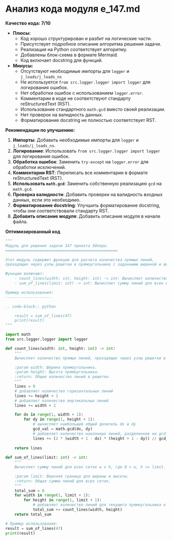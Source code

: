 # Анализ кода модуля e_147.md

**Качество кода: 7/10**

*   **Плюсы:**
    *   Код хорошо структурирован и разбит на логические части.
    *   Присутствует подробное описание алгоритма решения задачи.
    *   Реализация на Python соответствует алгоритму.
    *   Добавлены блок-схема в формате Mermaid.
    *   Код включает docstring для функций.
*   **Минусы:**
    *   Отсутствуют необходимые импорты для `logger` и `j_loads/j_loads_ns`
    *   Не используется `from src.logger.logger import logger` для логирования ошибок.
    *   Нет обработки ошибок с использованием `logger.error`.
    *   Комментарии в коде не соответствуют стандарту reStructuredText (RST).
    *   Использование стандартного `math.gcd` вместо своей реализации.
    *   Нет проверок на валидность данных.
    *   Форматирование docstring не полностью соответствует RST.

**Рекомендации по улучшению:**

1.  **Импорты**: Добавить необходимые импорты для `logger` и `j_loads/j_loads_ns`.
2.  **Логирование**: Использовать `from src.logger.logger import logger` для логирования ошибок.
3.  **Обработка ошибок**: Заменить `try-except` на `logger.error` для обработки исключений.
4.  **Комментарии RST**: Переписать все комментарии в формате reStructuredText (RST).
5.  **Использовать `math.gcd`**: Заменить собственную реализацию `gcd` на `math.gcd`.
6.  **Проверка валидности**: Добавить проверки на валидность входных данных, если это необходимо.
7.  **Форматирование docstring**: Улучшить форматирование docstring, чтобы они соответствовали стандарту RST.
8.  **Добавить описание модуля**: Добавить описание модуля в начале файла.

**Оптимизированный код**

```python
"""
Модуль для решения задачи 147 проекта Эйлера.
=================================================

Этот модуль содержит функции для расчета количества прямых линий,
проходящих через узлы решетки в прямоугольнике с заданными шириной и высотой.

Функции включают:
    - count_lines(width: int, height: int) -> int: Вычисляет количество линий в решетке w x h.
    - sum_of_lines(limit: int) -> int: Вычисляет сумму линий для всех w x h сеток, где 0 < w, h <= limit.

Пример использования:
--------------------

.. code-block:: python

    result = sum_of_lines(47)
    print(result)
"""

import math
from src.logger.logger import logger

def count_lines(width: int, height: int) -> int:
    """
    Вычисляет количество прямых линий, проходящих через узлы решетки в прямоугольнике w x h.

    :param width: Ширина прямоугольника.
    :param height: Высота прямоугольника.
    :return: Общее количество линий в решетке.
    """
    lines = 0
    # добавляет количество горизонтальных линий
    lines += height + 1
    # добавляет количество вертикальных линий
    lines += width + 1

    for dx in range(1, width + 1):
        for dy in range(1, height + 1):
            # вычисляет наибольший общий делитель dx и dy
            gcd_val = math.gcd(dx, dy)
            # добавляет количество наклонных линий, разделенное на gcd_val
            lines += (2 * (width + 1 - dx) * (height + 1 - dy)) // gcd_val
    
    return lines
    
def sum_of_lines(limit: int) -> int:
    """
    Вычисляет сумму линий для всех сеток w x h, где 0 < w, h <= limit.

    :param limit: Верхняя граница для ширины и высоты.
    :return: Общая сумма линий для всех сеток.
    """
    total_sum = 0
    for width in range(1, limit + 1):
        for height in range(1, limit + 1):
            # добавляет количество линий для текущего прямоугольника к общей сумме
            total_sum += count_lines(width, height)
    return total_sum

# Пример использования:
result = sum_of_lines(47)
print(result)
```